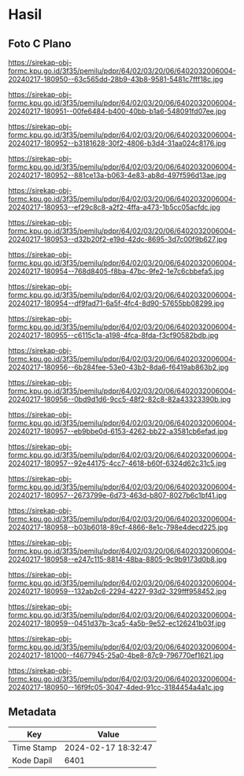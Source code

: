 # Hasil

## Foto C Plano

https://sirekap-obj-formc.kpu.go.id/3f35/pemilu/pdpr/64/02/03/20/06/6402032006004-20240217-180950--63c565dd-28b9-43b8-9581-5481c7fff18c.jpg

https://sirekap-obj-formc.kpu.go.id/3f35/pemilu/pdpr/64/02/03/20/06/6402032006004-20240217-180951--00fe6484-b400-40bb-b1a6-548091fd07ee.jpg

https://sirekap-obj-formc.kpu.go.id/3f35/pemilu/pdpr/64/02/03/20/06/6402032006004-20240217-180952--b3181628-30f2-4806-b3d4-31aa024c8176.jpg

https://sirekap-obj-formc.kpu.go.id/3f35/pemilu/pdpr/64/02/03/20/06/6402032006004-20240217-180952--881ce13a-b063-4e83-ab8d-497f596d13ae.jpg

https://sirekap-obj-formc.kpu.go.id/3f35/pemilu/pdpr/64/02/03/20/06/6402032006004-20240217-180953--ef29c8c8-a2f2-4ffa-a473-1b5cc05acfdc.jpg

https://sirekap-obj-formc.kpu.go.id/3f35/pemilu/pdpr/64/02/03/20/06/6402032006004-20240217-180953--d32b20f2-e19d-42dc-8695-3d7c00f9b627.jpg

https://sirekap-obj-formc.kpu.go.id/3f35/pemilu/pdpr/64/02/03/20/06/6402032006004-20240217-180954--768d8405-f8ba-47bc-9fe2-1e7c6cbbefa5.jpg

https://sirekap-obj-formc.kpu.go.id/3f35/pemilu/pdpr/64/02/03/20/06/6402032006004-20240217-180954--df9fad71-6a5f-4fc4-8d90-57655bb08299.jpg

https://sirekap-obj-formc.kpu.go.id/3f35/pemilu/pdpr/64/02/03/20/06/6402032006004-20240217-180955--c6115c1a-a198-4fca-8fda-f3cf90582bdb.jpg

https://sirekap-obj-formc.kpu.go.id/3f35/pemilu/pdpr/64/02/03/20/06/6402032006004-20240217-180956--6b284fee-53e0-43b2-8da6-f6419ab863b2.jpg

https://sirekap-obj-formc.kpu.go.id/3f35/pemilu/pdpr/64/02/03/20/06/6402032006004-20240217-180956--0bd9d1d6-9cc5-48f2-82c8-82a43323390b.jpg

https://sirekap-obj-formc.kpu.go.id/3f35/pemilu/pdpr/64/02/03/20/06/6402032006004-20240217-180957--eb9bbe0d-6153-4262-bb22-a3581cb6efad.jpg

https://sirekap-obj-formc.kpu.go.id/3f35/pemilu/pdpr/64/02/03/20/06/6402032006004-20240217-180957--92e44175-4cc7-4618-b60f-6324d62c31c5.jpg

https://sirekap-obj-formc.kpu.go.id/3f35/pemilu/pdpr/64/02/03/20/06/6402032006004-20240217-180957--2673799e-6d73-463d-b807-8027b6c1bf41.jpg

https://sirekap-obj-formc.kpu.go.id/3f35/pemilu/pdpr/64/02/03/20/06/6402032006004-20240217-180958--b03b6018-89cf-4866-8e1c-798e4decd225.jpg

https://sirekap-obj-formc.kpu.go.id/3f35/pemilu/pdpr/64/02/03/20/06/6402032006004-20240217-180958--e247c115-8814-48ba-8805-9c9b9173d0b8.jpg

https://sirekap-obj-formc.kpu.go.id/3f35/pemilu/pdpr/64/02/03/20/06/6402032006004-20240217-180959--132ab2c6-2294-4227-93d2-329fff958452.jpg

https://sirekap-obj-formc.kpu.go.id/3f35/pemilu/pdpr/64/02/03/20/06/6402032006004-20240217-180959--0451d37b-3ca5-4a5b-9e52-ec126241b03f.jpg

https://sirekap-obj-formc.kpu.go.id/3f35/pemilu/pdpr/64/02/03/20/06/6402032006004-20240217-181000--f4677945-25a0-4be8-87c9-796770ef1621.jpg

https://sirekap-obj-formc.kpu.go.id/3f35/pemilu/pdpr/64/02/03/20/06/6402032006004-20240217-180950--16f9fc05-3047-4ded-91cc-3184454a4a1c.jpg


## Metadata

| Key        | Value               |
| ---------- | ------------------- |
| Time Stamp | 2024-02-17 18:32:47 |
| Kode Dapil | 6401                |



